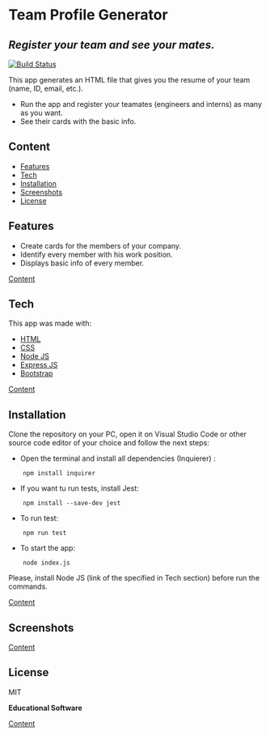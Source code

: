 # Team Profile Generator
## _Register your team and see your mates._

[![Build Status](https://travis-ci.org/joemccann/dillinger.svg?branch=master)](https://travis-ci.org/joemccann/dillinger)

This app generates an HTML file that gives you the resume of your team (name, ID, email, etc.).
- Run the app and register your teamates (engineers and interns) as many as you want.
- See their cards with the basic info.

## Content
- [Features](#Features)
- [Tech](#Tech)
- [Installation](#Installation)
- [Screenshots](#Screenshots)
- [License](#License)
## Features

- Create cards for the members of your company.
- Identify every member with his work position.
- Displays basic info of every member.

[Content](#Content)

## Tech

This app was made with:

- [HTML](https://developer.mozilla.org/es/docs/Web/HTML)
- [CSS](https://developer.mozilla.org/es/docs/Web/CSS)
- [Node JS](https://nodejs.org/en/)
- [Express JS](https://expressjs.com/)
- [Bootstrap](https://getbootstrap.com/)

[Content](#Content)

## Installation

Clone the repository on your PC, open it on Visual Studio Code or other source code editor of your choice and follow the next steps:
- Open the terminal and install all dependencies (Inquierer) :
```
    npm install inquirer
```

- If you want tu run tests, install Jest:
```
    npm install --save-dev jest
```

- To run test:
```
    npm run test
```

- To start the app:
```
    node index.js
```

Please, install Node JS (link of the specified in Tech section) before run the commands.

[Content](#Content)

## Screenshots


[Content](#Content)

## License

MIT

**Educational Software**

[Content](#Content)
